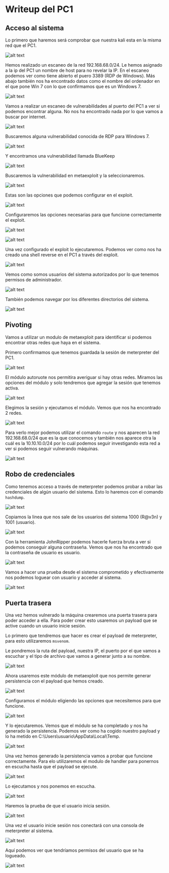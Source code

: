 # Writeup del PC1

## Acceso al sistema

Lo primero que haremos será comprobar que nuestra kali esta en la misma red que el PC1.

![alt text](img/image.png)

Hemos realizado un escaneo de la red 192.168.68.0/24. Le hemos asignado a la ip del PC1 un nombre de host para no revelar la IP.
En el escaneo podemos ver como tiene abierto el puero 3389 (RDP de Windows). Más abajo también nos ha encontrado datos como el nombre del ordenador en el que pone Win 7 con lo que confirmamos que es un Windows 7.

![alt text](img/image2.png)

Vamos a realizar un escaneo de vulnerabilidades al puerto del PC1 a ver si podemos encontrar alguna. No nos ha encontrado nada por lo que vamos a buscar por internet.

![alt text](img/image4.png)

Buscaremos alguna vulnerabilidad conocida de RDP para Windows 7.

![alt text](img/image4.1.png)

Y encontramos una vulnerabilidad llamada BlueKeep

![alt text](img/image4.2.png)

Buscaremos la vulnerabilidad en metaexploit y la seleccionaremos.

![alt text](img/image4.3.png)

Estas son las opciones que podemos configurar en el exploit.

![alt text](img/image5.png)

Configuraremos las opciones necesarias para que funcione correctamente el exploit.

![alt text](img/image6.png)

![alt text](img/image7.png)

Una vez configurado el exploit lo ejecutaremos. Podemos ver como nos ha creado una shell reverse en el PC1 a través del exploit.

![alt text](img/image8.png)

Vemos como somos usuarios del sistema autorizados por lo que tenemos permisos de administrador.

![alt text](img/image14.png)

También podemos navegar por los diferentes directorios del sistema.

![alt text](img/image9.png)

## Pivoting

Vamos a utilizar un modulo de metaexploit para identificar si podemos encontrar otras redes que haya en el sistema.

Primero confirmamos que tenemos guardada la sesión de meterpreter del PC1.

![alt text](img/image10.png)

El módulo autoruote nos permitira averiguar si hay otras redes. Miramos las opciones del módulo y solo tendremos que agregar la sesión que tenemos activa.

![alt text](img/image11.png)

Elegimos la sesión y ejecutamos el módulo. Vemos que nos ha encontrado 2 redes.

![alt text](img/image12.png)

Para verlo mejor podemos utilizar el comando `route` y nos aparecen la red 192.168.68.0/24 que es la que conocemos y también nos aparece otra la cuál es la 10.10.10.0/24 por lo cuál podemos seguir investigando esta red a ver si podemos seguir vulnerando máquinas.

![alt text](img/image13.png)


## Robo de credenciales

Como tenemos acceso a través de meterpreter podemos probar a robar las credenciales de algún usuario del sistema. Esto lo haremos con el comando `hashdump`.

![alt text](img/image15.png)

Copiamos la linea que nos sale de los usuarios del sistema 1000 (R@v3n) y 1001 (usuario). 

![alt text](img/image16.png)

Con la herramienta JohnRipper podemos hacerle fuerza bruta a ver si podemos conseguir alguna contraseña.
Vemos que nos ha encontrado que la contraseña de usuario es usuario.

![alt text](img/image17.png)

Vamos a hacer una prueba desde el sistema comprometido y efectivamente nos podemos loguear con usuario y acceder al sistema.

![alt text](img/image18.png)

## Puerta trasera

Una vez hemos vulnerado la máquina crearemos una puerta trasera para poder acceder a ella. Para poder crear esto usaremos un payload que se active cuando un usuario inicie sesión.

Lo primero que tendremos que hacer es crear el payload de meterpreter, para esto utilizaremos `msvenom`.

Le pondremos la ruta del payload, nuestra IP, el puerto por el que vamos a escuchar y el tipo de archivo que vamos a generar junto a su nombre.

![alt text](img/image19.png)

Ahora usaremos este módulo de metaexploit que nos permite generar persistencia con el payload que hemos creado.

![alt text](img/image20.png)

Configuramos el módulo eligiendo las opciones que necesitemos para que funcione.

![alt text](img/image21.png)

Y lo ejecutaremos. Vemos que el módulo se ha completado y nos ha generado la persistencia.
Podemos ver como ha cogido nuestro payload y lo ha metido en C:\Users\usuario\AppData\Local\Temp.

![alt text](img/image22.png)

Una vez hemos generado la persistencia vamos a probar que funcione correctamente. Para elo utilizaremos el modulo de handler para ponernos en escucha hasta que el payload se ejecute.

![alt text](img/image23.png)

Lo ejecutamos y nos ponemos en escucha.

![alt text](img/image24.png)

Haremos la prueba de que el usuario inicia sesión.

![alt text](img/image25.png)

Una vez el usuario inicie sesión nos conectará con una consola de meterpreter al sistema.

![alt text](img/image26.png)

Aquí podemos ver que tendríamos permisos del usuario que se ha logueado.

![alt text](img/image27.png)
